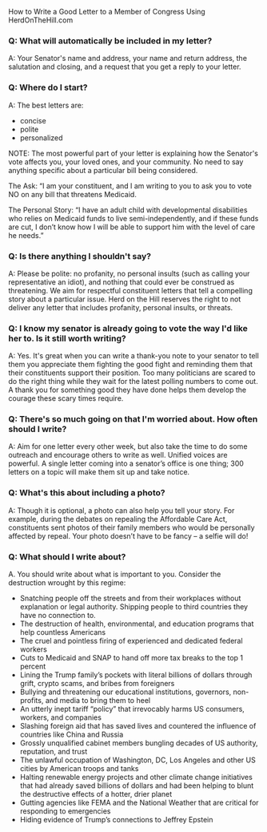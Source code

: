 How to Write a Good Letter to a Member of Congress Using HerdOnTheHill.com

### Q: What will automatically be included in my letter?
A: Your Senator's name and address, your name and return address, the salutation and closing, and a request that you get a reply to your letter.

### Q: Where do I start?
A: The best letters are:
- concise 
- polite 
- personalized

NOTE: The most powerful part of your letter is explaining how the Senator's vote affects you, your loved ones, and your community. No need to say anything specific about a particular bill being considered.

The Ask: “I am your constituent, and I am writing to you to ask you to vote NO on any bill that threatens Medicaid. 

The Personal Story: “I have an adult child with developmental disabilities who relies on Medicaid funds to live semi-independently, and if these funds are cut, I don’t know how I will be able to support him with the level of care he needs.”

### Q: Is there anything I shouldn't say?
A: Please be polite: no profanity, no personal insults (such as calling your representative an idiot), and nothing that could ever be construed as threatening. We aim for respectful constituent letters that tell a compelling story about a particular issue. Herd on the Hill reserves the right to not deliver any letter that includes profanity, personal insults, or threats.

### Q: I know my senator is already going to vote the way I'd like her to. Is it still worth writing?
A: Yes. It's great when you can write a thank-you note to your senator to tell them you appreciate them fighting the good fight and reminding them that their constituents support their position. Too many politicians are scared to do the right thing while they wait for the latest polling numbers to come out. A thank you for something good they have done helps them develop the courage these scary times require.

### Q: There's so much going on that I'm worried about. How often should I write?
A: Aim for one letter every other week, but also take the time to do some outreach and encourage others to write as well. Unified voices are powerful. A single letter coming into a senator’s office is one thing; 300 letters on a topic will make them sit up and take notice.  

### Q: What's this about including a photo?
A: Though it is optional, a photo can also help you tell your story. For example, during the debates on repealing the Affordable Care Act, constituents sent photos of their family members who would be personally affected by repeal. Your photo doesn’t have to be fancy – a selfie will do!

### Q: What should I write about?
A. You should write about what is important to you. Consider the destruction wrought by this regime:
 - Snatching people off the streets and from their workplaces without explanation or legal authority. Shipping people to third countries they have no connection to. 
 - The destruction of health, environmental, and education programs that help countless Americans
 - The cruel and pointless firing of experienced and dedicated federal workers
 - Cuts to Medicaid and SNAP to hand off more tax breaks to the top 1 percent 
 - Lining the Trump family’s pockets with literal billions of dollars through grift, crypto scams, and bribes from foreigners
 - Bullying and threatening our educational institutions, governors, non-profits, and media to bring them to heel
 - An utterly inept tariff “policy” that irrevocably harms US consumers, workers, and companies 
 - Slashing foreign aid that has saved lives and countered the influence of countries like China and Russia 
 - Grossly unqualified cabinet members bungling decades of US authority, reputation, and trust
 - The unlawful occupation of Washington, DC, Los Angeles and other US cities by American troops and tanks
 - Halting renewable energy projects and other climate change initiatives that had already saved billions of dollars and had been helping to blunt the destructive effects of a hotter, drier planet
 - Gutting agencies like FEMA and the National Weather that are critical for responding to emergencies
 - Hiding evidence of Trump’s connections to Jeffrey Epstein